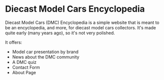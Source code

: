# Diecast Model Cars Encyclopedia #

Diecast Model Cars (DMC) Encyclopedia is a simple website that is meant to be an encyclopedia, and more, for diecast model cars collectors. It's made quite early (many years ago), so it's not
very polished.

It offers:
* Model car presentation by brand
* News about the DMC community
* A DMC quiz
* Contact Form
* About Page
